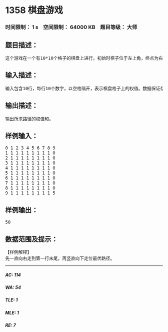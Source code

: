 # 1358 棋盘游戏   
### 时间限制： 1 s&nbsp;&nbsp;&nbsp;&nbsp;空间限制： 64000 KB&nbsp;&nbsp;&nbsp;&nbsp;题目等级： 大师  
## 题目描述：  

<pre>
这个游戏在一个有10*10个格子的棋盘上进行，初始时棋子位于左上角，终点为右下角，棋盘上每个格子内有一个0到9的数字，每次棋子可以往右方或下方的相邻格子移动，求一条经过数字之和最小且经过0到9的所有数字的合法路径，输出其长度。（经过的数字包括左上角和右下角）
</pre>
  
  
## 输入描述：  

<pre>
输入包含10行，每行10个数字，以空格隔开，表示棋盘格子上的权值。数据保证存在合法路径。
</pre>
  
  
## 输出描述：  

<pre>
输出所求路径的权值和。
</pre>
  
  
## 样例输入：  

<pre>
0 1 2 3 4 5 6 7 8 9
1 1 1 1 1 1 1 1 1 0
2 1 1 1 1 1 1 1 1 0
3 1 1 1 1 1 1 1 1 0
4 1 1 1 1 1 1 1 1 0
5 1 1 1 1 1 1 1 1 0
6 1 1 1 1 1 1 1 1 0
7 1 1 1 1 1 1 1 1 0
8 1 1 1 1 1 1 1 1 0
9 1 1 1 1 1 1 1 1 5
</pre>
  
  
## 样例输出：  

<pre>
50
</pre>
  
  
## 数据范围及提示：  

<pre>
【样例解释】
先一直向右走到第一行末尾，再竖直向下走位最优路径。
</pre>
  
  
***  

##### AC: 114  
##### WA: 54  
##### TLE: 1  
##### MLE: 1  
##### RE: 7  
